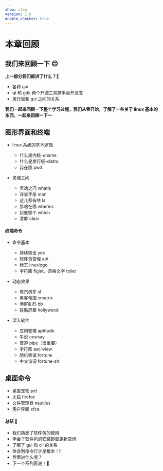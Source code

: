 ```yaml
---
show: step
version: 1.0
enable_checker: true
---
```


# 本章回顾

## 我们来回顾一下 😌

**上一部分我们都讲了什么？**🤔

- 各种 gui
- qt 和 gdk 两个开源工具跨平台开发库
- 发行版和 gui 之间的关系

**我们一起来回顾一下整个学习过程，我们从零开始，了解了一些关于 linux 基本的东西，一起来回顾一下～**

## 图形界面和终端

- linux 系统的基本逻辑

  - 什么是内核-uname
  - 什么是发行版-distro
  - 我在哪 pwd
  
- 灵魂三问

  - 灵魂之问 whatis
  - 详查手册 man
  - 这儿都有啥 ls
  - 那啥在哪 whereis
  - 到底哪个 which
  - 清屏 clear

#### 终端命令

- 命令基本

  - 持续输出 yes
  - 软件包管理 apt
  - 标志 linuxlogo
  - 字符画 figlet、风格文字 toilet
  
- 动态效果

  - 蒸汽机车 sl
  - 黑客帝国 cmatrix
  - 满屏乱码 bb
  - 装酷屏幕 hollywood
  
- 深入软件

  - 应用管理 aptitude
  - 牛说 cowsay
  - 管道 pipe（很重要）
  - 字符图 asciiview
  - 随机笑话 fortune
  - 中文诗词 fortune-zh

## 桌面命令

- 桌面宠物 pet
- 火狐 firefox
- 文件管理器 nautilus
- 用户界面 xfce

#### 总结 🤨

- 我们熟悉了软件包的使用
- 学会了软件包的安装卸载更新查询
- 了解了 gui 和 cli 的关系
- 体会到命令行才是根本！!!
- 后面讲什么呢？
- 下一个系列再说！👋

